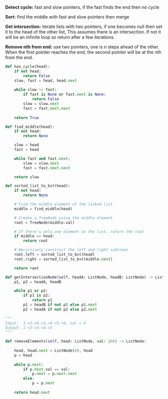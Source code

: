 ---
---

**Detect cycle:** fast and slow pointers, if the fast finds the end then no cycle

**Sort:** find the middle with fast and slow pointers then merge 

**Get intersection:** iterate lists with two pointers, if one becomes null then set it to the head of the other list, This assumes there is an intersection. If not it will be an infinite loop so return after a few iterations. 

**Remove nth from end:** use two pointers, one is n steps ahead of the other. When the first pointer reaches the end, the second pointer will be at the nth from the end.

```python
def has_cycle(head):
    if not head:
        return False
    slow, fast = head, head.next
    
    while slow != fast:
        if fast is None or fast.next is None:
            return False
        slow = slow.next
        fast = fast.next.next
    
    return True
```

```python
def find_middle(head):
    if not head:
        return None

    slow = head
    fast = head

    while fast and fast.next:
        slow = slow.next
        fast = fast.next.next

    return slow
```

```python
def sorted_list_to_bst(head):
    if not head:
        return None

    # Find the middle element of the linked list
    middle = find_middle(head)

    # Create a TreeNode using the middle element
    root = TreeNode(middle.val)

    # If there's only one element in the list, return the root
    if middle == head:
        return root

    # Recursively construct the left and right subtrees
    root.left = sorted_list_to_bst(head)
    root.right = sorted_list_to_bst(middle.next)

    return root
```

```python
def getIntersectionNode(self, headA: ListNode, headB: ListNode) -> ListNode:
    p1, p2 = headA, headB

    while p1 or p2:
        if p1 is p2:
            return p1 
        p1 = headB if not p1 else p1.next
        p2 = headA if not p2 else p2.next
```

```py
"""
Input:  1->2->6->3->4->5->6, val = 6
Output: 1->2->3->4->5
"""

def removeElements(self, head: ListNode, val: int) -> ListNode:
    
    head, head.next = ListNode(0), head
    p = head
    
    while p.next:
        if p.next.val == val:
            p.next = p.next.next
        else:
            p = p.next
            
    return head.next
```

